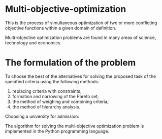 # Multi-objective-optimization  

This is the process of simultaneous optimization of two or more conflicting objective functions within a given domain of definition.  

Multi-objective optimization problems are found in many areas of science, technology and economics.  

# The formulation of the problem  

To choose the best of the alternatives for solving the proposed task of the specified criteria using the following methods:  

1. replacing criteria with constraints;  
2. formation and narrowing of the Pareto set;  
3. the method of weighing and combining criteria;  
4. the method of hierarchy analysis.  

Choosing a university for admission:  





The algorithm for solving the multi-objective optimization problem is implemented in the Python programming language.  

